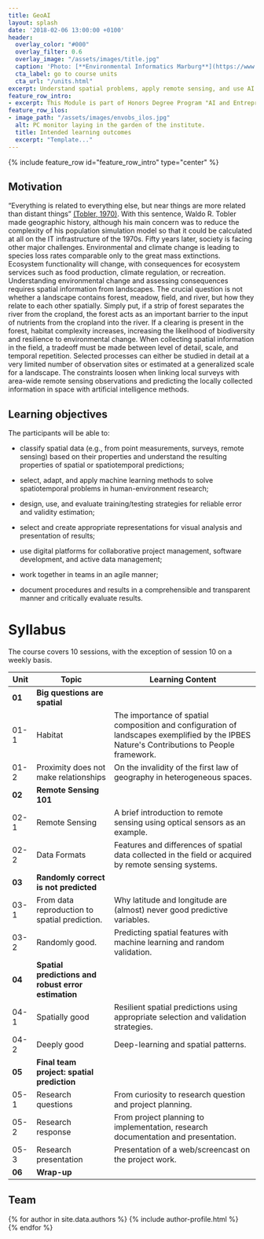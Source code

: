 ```yaml
---
title: GeoAI
layout: splash
date: '2018-02-06 13:00:00 +0100'
header:
  overlay_color: "#000"
  overlay_filter: 0.6
  overlay_image: "/assets/images/title.jpg"
  caption: 'Photo: [**Environmental Informatics Marburg**](https://www.flickr.com/environmentalinformatics-marburg/)'
  cta_label: go to course units
  cta_url: "/units.html"
excerpt: Understand spatial problems, apply remote sensing, and use AI to resiliently predict spatial patterns.
feature_row_intro:
- excerpt: This Module is part of Honors Degree Program "AI and Entrepreneurship" - a contribution of [Environmental Informatics Lab of Philipps-University of Marburg](https://www.uni-marburg.de/de/fb19/disciplines/physisch/umweltinformatik) to [hessian.AI - The Hessian Center for Artificial Intelligence](https://hessian.ai/).
feature_row_ilos:
- image_path: "/assets/images/envobs_ilos.jpg"
  alt: PC monitor laying in the garden of the institute.
  title: Intended learning outcomes
  excerpt: "Template..."
---
```


{% include feature_row id="feature_row_intro" type="center" %}

## Motivation
“Everything is related to everything else, but near things are more related than distant things” [(Tobler, 1970)](https://www.tandfonline.com/doi/abs/10.2307/143141). With this sentence, Waldo R. Tobler made geographic history, although his main concern was to reduce the complexity of his population simulation model so that it could be calculated at all on the IT infrastructure of the 1970s.
Fifty years later, society is facing other major challenges. Environmental and climate change is leading to species loss rates comparable only to the great mass extinctions. Ecosystem functionality will change, with consequences for ecosystem services such as food production, climate regulation, or recreation.
Understanding environmental change and assessing consequences requires spatial information from landscapes. The crucial question is not whether a landscape contains forest, meadow, field, and river, but how they relate to each other spatially. Simply put, if a strip of forest separates the river from the cropland, the forest acts as an important barrier to the input of nutrients from the cropland into the river. If a clearing is present in the forest, habitat complexity increases, increasing the likelihood of biodiversity and resilience to environmental change. 
When collecting spatial information in the field, a tradeoff must be made between level of detail, scale, and temporal repetition. Selected processes can either be studied in detail at a very limited number of observation sites or estimated at a generalized scale for a landscape. The constraints loosen when linking local surveys with area-wide remote sensing observations and predicting the locally collected information in space with artificial intelligence methods.


## Learning objectives
The participants will be able to:

* classify spatial data (e.g., from point measurements, surveys, remote sensing) based on their properties and understand the resulting properties of spatial or spatiotemporal predictions;

* select, adapt, and apply machine learning methods to solve spatiotemporal problems in human-environment research;

* design, use, and evaluate training/testing strategies for reliable error and validity estimation;

* select and create appropriate representations for visual analysis and presentation of results;

* use digital platforms for collaborative project management, software development, and active data management;

* work together in teams in an agile manner;

* document procedures and results in a comprehensible and transparent manner and critically evaluate results.




# Syllabus
The course covers 10 sessions, with the exception of session 10 on a weekly basis.

| Unit | Topic | Learning Content |
|-------------|-------|-------------|
|**01**| **Big questions are spatial** ||
| 01-1 | Habitat | The importance of spatial composition and configuration of landscapes exemplified by the IPBES Nature's Contributions to People framework.
| 01-2 | Proximity does not make relationships | On the invalidity of the first law of geography in heterogeneous spaces. |
|**02**| **Remote Sensing 101** ||
| 02-1 | Remote Sensing | A brief introduction to remote sensing using optical sensors as an example. |
| 02-2 | Data Formats | Features and differences of spatial data collected in the field or acquired by remote sensing systems. |
|**03**| **Randomly correct is not predicted** ||
| 03-1 | From data reproduction to spatial prediction. | Why latitude and longitude are (almost) never good predictive variables. |
| 03-2 | Randomly good. | Predicting spatial features with machine learning and random validation. |
|**04**| **Spatial predictions and robust error estimation** ||
| 04-1 |    Spatially good | Resilient spatial predictions using appropriate selection and validation strategies. |
| 04-2 |    Deeply good | Deep-learning and spatial patterns. |
|**05**| **Final team project: spatial prediction** ||
| 05-1 | Research questions | From curiosity to research question and project planning. |
| 05-2 | Research response | From project planning to implementation, research documentation and presentation. |
| 05-3 | Research presentation | Presentation of a web/screencast on the project work.|
|**06**| **Wrap-up**||



## Team

{% for author in site.data.authors %}
  {% include author-profile.html %}
 <br />
{% endfor %}
